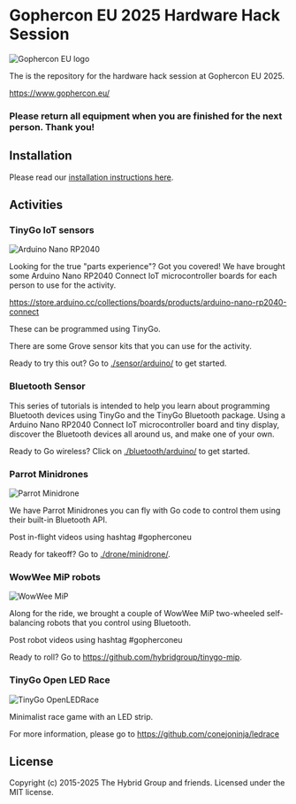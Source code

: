 # Gophercon EU 2025 Hardware Hack Session

![Gophercon EU logo](./images/gophercon-eu-logo.png)

The is the repository for the hardware hack session at Gophercon EU 2025.

https://www.gophercon.eu/

### Please return all equipment when you are finished for the next person. Thank you!

## Installation

Please read our [installation instructions here](./INSTALL.md).

## Activities

### TinyGo IoT sensors

![Arduino Nano RP2040](./sensor/arduino/assets/step6.jpg)

Looking for the true "parts experience"? Got you covered! We have brought some Arduino Nano RP2040 Connect IoT microcontroller boards for each person to use for the activity.

https://store.arduino.cc/collections/boards/products/arduino-nano-rp2040-connect

These can be programmed using TinyGo.

There are some Grove sensor kits that you can use for the activity.

Ready to try this out? Go to [./sensor/arduino/](./sensor/arduino/) to get started.

### Bluetooth Sensor

This series of tutorials is intended to help you learn about programming Bluetooth devices using TinyGo and the TinyGo Bluetooth package. Using a Arduino Nano RP2040 Connect IoT microcontroller board and tiny display, discover the Bluetooth devices all around us, and make one of your own.

Ready to Go wireless? Click on [./bluetooth/arduino/](./bluetooth/arduino/) to get started.

### Parrot Minidrones

![Parrot Minidrone](./images/minidrone.jpg)

We have Parrot Minidrones you can fly with Go code to control them using their built-in Bluetooth API.

Post in-flight videos using hashtag #gopherconeu

Ready for takeoff? Go to [./drone/minidrone/](./drone/minidrone/).

### WowWee MiP robots

![WowWee MiP](./images/mip.png)

Along for the ride, we brought a couple of WowWee MiP two-wheeled self-balancing robots that you control using Bluetooth.

Post robot videos using hashtag #gopherconeu

Ready to roll? Go to https://github.com/hybridgroup/tinygo-mip.

### TinyGo Open LED Race

![TinyGo OpenLEDRace](./images/ledrace-input2.gif)

Minimalist race game with an LED strip.

For more information, please go to https://github.com/conejoninja/ledrace

## License

Copyright (c) 2015-2025 The Hybrid Group and friends. Licensed under the MIT license.

